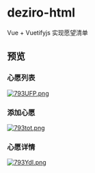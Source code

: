 # deziro-html
Vue + Vuetifyjs 实现愿望清单

## 预览
### 心愿列表
[![793UFP.png](https://s4.ax1x.com/2022/01/07/793UFP.png)](https://imgtu.com/i/793UFP)
### 添加心愿
[![793tot.png](https://s4.ax1x.com/2022/01/07/793tot.png)](https://imgtu.com/i/793tot)
### 心愿详情
[![793YdI.png](https://s4.ax1x.com/2022/01/07/793YdI.png)](https://imgtu.com/i/793YdI)
